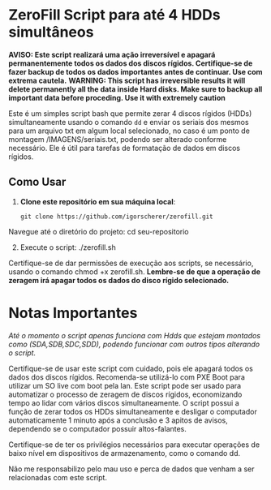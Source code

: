 # ZeroFill Script para até 4 HDDs simultâneos

**AVISO: Este script realizará uma ação irreversível e apagará permanentemente todos os dados dos discos rígidos. Certifique-se de fazer backup de todos os dados importantes antes de continuar. Use com extrema cautela.**
**WARNING: This script has irreversible results it will delete permanently all the data inside Hard disks. Make sure to backup all important data before proceding. Use it with extremely caution**

Este é um simples script bash que permite zerar 4 discos rígidos (HDDs) simultaneamente usando o comando `dd` e enviar os seriais dos mesmos para um arquivo txt em algum local selecionado, no caso é um ponto de montagem /IMAGENS/seriais.txt, podendo ser alterado conforme necessário. Ele é útil para tarefas de formatação de dados em discos rígidos.

## Como Usar

1. **Clone este repositório em sua máquina local**:

   ```shell
   git clone https://github.com/igorscherer/zerofill.git
   
Navegue até o diretório do projeto:
cd seu-repositorio

2. Execute o script:
./zerofill.sh

Certifique-se de dar permissões de execução aos scripts, se necessário, usando o comando chmod +x zerofill.sh.
**Lembre-se de que a operação de zeragem irá apagar todos os dados do disco rígido selecionado.**

# Notas Importantes
*Até o momento o script apenas funciona com Hdds que estejam montados como (SDA,SDB,SDC,SDD), podendo funcionar com outros tipos alterando o script.*

Certifique-se de usar este script com cuidado, pois ele apagará todos os dados dos discos rígidos.
Recomenda-se utilizá-lo com PXE Boot para utilizar um SO live com boot pela lan.
Este script pode ser usado para automatizar o processo de zeragem de discos rígidos, economizando tempo ao lidar com vários discos simultaneamente.
O script possui a função de zerar todos os HDDs simultaneamente e desligar o computador automaticamente 1 minuto após a conclusão e 3 apitos de avisos, dependendo se o computador possuir altos-falantes.

Certifique-se de ter os privilégios necessários para executar operações de baixo nível em dispositivos de armazenamento, como o comando dd.

Não me responsabilizo pelo mau uso e perca de dados que venham a ser relacionadas com este script.
